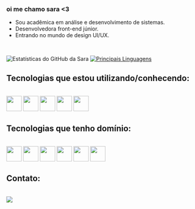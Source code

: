 ### oi me chamo sara <3

- Sou acadêmica em análise e desenvolvimento de sistemas.
- Desenvolvedora front-end júnior.
- Entrando no mundo de design UI/UX.
<br>

![Estatísticas do GitHub da Sara](https://github-readme-stats.vercel.app/api?username=scarmm&show_icons=true&theme=synthwave&bg)
[![Principais Linguagens](https://github-readme-stats.vercel.app/api/top-langs/?username=scarmm&layout=compact&theme=synthwave&bg)](https://github.com/scarmm/github-readme-stats)

## Tecnologias que estou utilizando/conhecendo:
<div><br/>    
    <img loading="lazy" src="https://cdn.jsdelivr.net/gh/devicons/devicon@latest/icons/java/java-original.svg" width="40" height="40"/>
    <img loading="lazy" src="https://cdn.jsdelivr.net/gh/devicons/devicon@latest/icons/cplusplus/cplusplus-original.svg" width="40" height="40"/>
    <img loading="lazy" src="https://cdn.jsdelivr.net/gh/devicons/devicon@latest/icons/php/php-original.svg" width="40" height="40"/>
    <img loading="lazy" src="https://cdn.jsdelivr.net/gh/devicons/devicon@latest/icons/mysql/mysql-original.svg"" width="40" height="40"/>
    <img loading="lazy" src="https://cdn.jsdelivr.net/gh/devicons/devicon@latest/icons/illustrator/illustrator-plain.svg" width="40" height="40"/>
    
## Tecnologias que tenho domínio:
<br/>
    <img loading="lazy" src="https://cdn.jsdelivr.net/gh/devicons/devicon@latest/icons/html5/html5-original.svg" width="40" height="40"/>
    <img loading="lazy" src="https://cdn.jsdelivr.net/gh/devicons/devicon@latest/icons/css3/css3-original.svg" width="40" height="40"/>
    <img loading="lazy" src="https://cdn.jsdelivr.net/gh/devicons/devicon@latest/icons/javascript/javascript-original.svg" width="40" height="40"/>
    <img loading="lazy" src="https://cdn.jsdelivr.net/gh/devicons/devicon@latest/icons/react/react-original.svg" width="40" height="40"/>
    <img loading="lazy" src="https://cdn.jsdelivr.net/gh/devicons/devicon@latest/icons/figma/figma-original.svg" width="40" height="40"/>
    <img loading="lazy" src="https://cdn.jsdelivr.net/gh/devicons/devicon@latest/icons/canva/canva-original.svg" width="40" height="40"/>

## Contato:
<br/>
<a href="https://www.linkedin.com/in/sara-do-carmo-6392aa216/" target="_blank"><img loading="lazy" src="https://img.shields.io/badge/-LinkedIn-%230077B5?style=for-the-badge&logo=linkedin&logoColor=white" target="_blank"></a>

</div>
